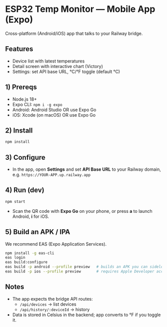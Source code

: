 # ESP32 Temp Monitor — Mobile App (Expo)

Cross-platform (Android/iOS) app that talks to your Railway bridge.

## Features
- Device list with latest temperatures
- Detail screen with interactive chart (Victory)
- Settings: set API base URL, °C/°F toggle (default °C)

## 1) Prereqs
- Node.js 18+
- Expo CLI: `npm i -g expo`
- Android: Android Studio OR use Expo Go
- iOS: Xcode (on macOS) OR use Expo Go

## 2) Install
```bash
npm install
```

## 3) Configure
- In the app, open **Settings** and set **API Base URL** to your Railway domain, e.g.
  `https://YOUR-APP.up.railway.app`

## 4) Run (dev)
```bash
npm start
```
- Scan the QR code with **Expo Go** on your phone, or press **a** to launch Android, **i** for iOS.

## 5) Build an APK / IPA
We recommend EAS (Expo Application Services).
```bash
npm install -g eas-cli
eas login
eas build:configure
eas build -p android --profile preview   # builds an APK you can sideload
eas build -p ios --profile preview       # requires Apple Developer account
```

## Notes
- The app expects the bridge API routes:
  - `/api/devices` → list devices
  - `/api/history/:deviceId` → history
- Data is stored in Celsius in the backend; app converts to °F if you toggle it.
